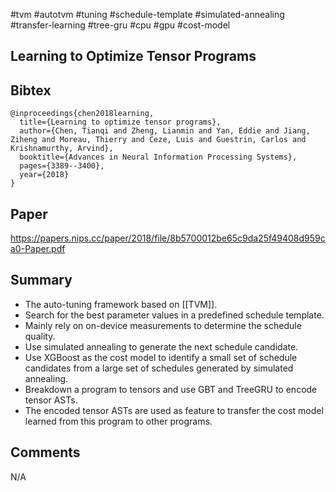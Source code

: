#tvm #autotvm #tuning #schedule-template #simulated-annealing #transfer-learning #tree-gru #cpu #gpu #cost-model

## Learning to Optimize Tensor Programs
## Bibtex
```
@inproceedings{chen2018learning,
  title={Learning to optimize tensor programs},
  author={Chen, Tianqi and Zheng, Lianmin and Yan, Eddie and Jiang, Ziheng and Moreau, Thierry and Ceze, Luis and Guestrin, Carlos and Krishnamurthy, Arvind},
  booktitle={Advances in Neural Information Processing Systems},
  pages={3389--3400},
  year={2018}
}
```

## Paper
https://papers.nips.cc/paper/2018/file/8b5700012be65c9da25f49408d959ca0-Paper.pdf

## Summary
- The auto-tuning framework based on [[TVM]].
- Search for the best parameter values in a predefined schedule template.
- Mainly rely on on-device measurements to determine the schedule quality.
- Use simulated annealing to generate the next schedule candidate.
- Use XGBoost as the cost model to identify a small set of schedule candidates from a large set of schedules generated by simulated annealing.
- Breakdown a program to tensors and use GBT and TreeGRU to encode tensor ASTs.
- The encoded tensor ASTs are used as feature to transfer the cost model learned from this program to other programs.

## Comments
N/A